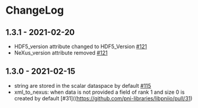 # ChangeLog

## 1.3.1 - 2021-02-20
- HDF5_version attribute changed to HDF5_Version [#121](https://github.com/pni-libraries/libpniio/pull/121)
- NeXus_version attribute removed [#121](https://github.com/pni-libraries/libpniio/pull/121)

## 1.3.0 - 2021-02-15
- string are stored in the scalar dataspace by default [#115](https://github.com/pni-libraries/libpniio/pull/115)
- xml_to_nexus: when data is not provided a field of rank 1 and size 0 is created by default [#31]((https://github.com/pni-libraries/libpniio/pull/31)

